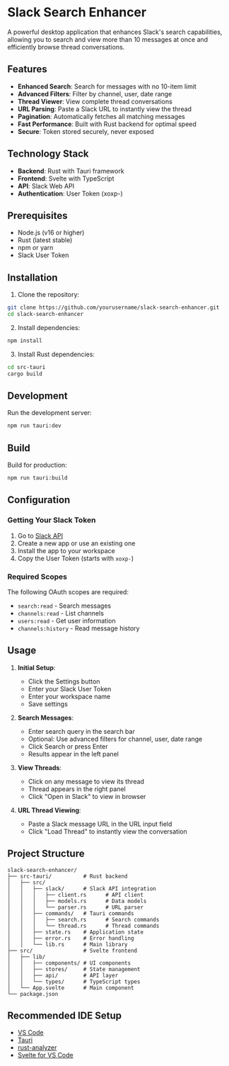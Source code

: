 # Slack Search Enhancer

A powerful desktop application that enhances Slack's search capabilities, allowing you to search and view more than 10 messages at once and efficiently browse thread conversations.

## Features

- **Enhanced Search**: Search for messages with no 10-item limit
- **Advanced Filters**: Filter by channel, user, date range
- **Thread Viewer**: View complete thread conversations
- **URL Parsing**: Paste a Slack URL to instantly view the thread
- **Pagination**: Automatically fetches all matching messages
- **Fast Performance**: Built with Rust backend for optimal speed
- **Secure**: Token stored securely, never exposed

## Technology Stack

- **Backend**: Rust with Tauri framework
- **Frontend**: Svelte with TypeScript
- **API**: Slack Web API
- **Authentication**: User Token (xoxp-)

## Prerequisites

- Node.js (v16 or higher)
- Rust (latest stable)
- npm or yarn
- Slack User Token

## Installation

1. Clone the repository:
```bash
git clone https://github.com/yourusername/slack-search-enhancer.git
cd slack-search-enhancer
```

2. Install dependencies:
```bash
npm install
```

3. Install Rust dependencies:
```bash
cd src-tauri
cargo build
```

## Development

Run the development server:
```bash
npm run tauri:dev
```

## Build

Build for production:
```bash
npm run tauri:build
```

## Configuration

### Getting Your Slack Token

1. Go to [Slack API](https://api.slack.com/authentication/token-types#user)
2. Create a new app or use an existing one
3. Install the app to your workspace
4. Copy the User Token (starts with `xoxp-`)

### Required Scopes

The following OAuth scopes are required:
- `search:read` - Search messages
- `channels:read` - List channels
- `users:read` - Get user information
- `channels:history` - Read message history

## Usage

1. **Initial Setup**:
   - Click the Settings button
   - Enter your Slack User Token
   - Enter your workspace name
   - Save settings

2. **Search Messages**:
   - Enter search query in the search bar
   - Optional: Use advanced filters for channel, user, date range
   - Click Search or press Enter
   - Results appear in the left panel

3. **View Threads**:
   - Click on any message to view its thread
   - Thread appears in the right panel
   - Click "Open in Slack" to view in browser

4. **URL Thread Viewing**:
   - Paste a Slack message URL in the URL input field
   - Click "Load Thread" to instantly view the conversation

## Project Structure

```
slack-search-enhancer/
├── src-tauri/          # Rust backend
│   ├── src/
│   │   ├── slack/      # Slack API integration
│   │   │   ├── client.rs      # API client
│   │   │   ├── models.rs      # Data models
│   │   │   └── parser.rs      # URL parser
│   │   ├── commands/   # Tauri commands
│   │   │   ├── search.rs      # Search commands
│   │   │   └── thread.rs      # Thread commands
│   │   ├── state.rs    # Application state
│   │   ├── error.rs    # Error handling
│   │   └── lib.rs      # Main library
├── src/                # Svelte frontend
│   ├── lib/
│   │   ├── components/ # UI components
│   │   ├── stores/     # State management
│   │   ├── api/        # API layer
│   │   └── types/      # TypeScript types
│   └── App.svelte      # Main component
└── package.json
```

## Recommended IDE Setup

- [VS Code](https://code.visualstudio.com/) 
- [Tauri](https://marketplace.visualstudio.com/items?itemName=tauri-apps.tauri-vscode) 
- [rust-analyzer](https://marketplace.visualstudio.com/items?itemName=rust-lang.rust-analyzer)
- [Svelte for VS Code](https://marketplace.visualstudio.com/items?itemName=svelte.svelte-vscode)

